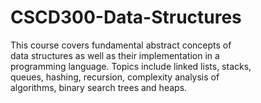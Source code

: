 # CSCD300-Data-Structures
This  course  covers  fundamental  abstract  concepts  of  
data  structures  as  well  as  their implementation  in  a  
programming  language.  Topics  include  linked  lists,  stacks,  
queues, hashing,   recursion,   complexity   analysis   of   
algorithms,   binary   search   trees   and   heaps.
